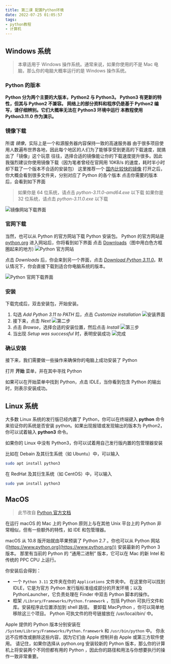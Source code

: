 ```yaml
---
title: 第二课 配置Python环境
date: 2022-07-25 01:05:57
tags:
- python教程
- 计算机
---
```


## **Windows 系统**

> 本章适用于 Windows 操作系统。通常来说，如果你使用的不是 Mac 电脑，那么你的电脑大概率运行的是 Windows 操作系统。

### Python 的版本

**Python 分为两个主要的大版本，Python2 与 Python3。
Python3 有更新的特性，但其与 Python2 不兼容。
网络上的部分资料和程序仍是基于 Python2 编写，请仔细辨别。它们大概率无法在 Python3 环境中运行
本教程使用 Python3.11.0 作为演示。**

### 镜像下载

所谓 *镜像*，实际上是一个和源服务器内容保持一致的高速服务器
由于很多项目使用人数遍布世界各地，因此每个地区的人们为了能够享受到更高的下载速度，就搞出了「镜像」这个玩意
往往，选择合适的镜像能让你的下载速度提升很多。因此我强烈建议你使用镜像下载（因为笔者曾经在官网用 10KB/s 的速度，耗时半小时却下载了一个版本不合适的安装包）
这里推荐一个 [国内比较快的镜像](https://registry.npmmirror.com/binary.html?path=python/)
打开之后，你大概会看到很多文件夹，分别对应了 Python 的各个版本
点击你需要的版本后，会看到如下界面  

> 如果你是 64 位系统，请点击 *python-3.11.0-amd64.exe* 以下载
> 如果你是 32 位系统，请点击 *python-3.11.0.exe* 以下载

![镜像网站下载界面](/img/Screen4.png)

### 官网下载

当然，也可以从 Python 的官方网站下载 Python 安装包。
Python 的官方网站是 [python.org](https://python.org)
进入网站后，你将看到如下界面
点击 [Downloads](https://www.python.org/downloads/)（图中用白色方框圈起来的地方)
![Python 官方网站](/img/Screen5.png)  

点击 *Downloads* 后，你会来到另一个界面，点击 [*Download Python 3.11.0*](https://www.python.org/ftp/python/3.11.0/python-3.11.0-amd64.exe)。默认情况下，你会直接下载到适合你电脑系统的版本。

![Python 官网下载界面](/img/Screen6.png)

### 安装

下载完成后，双击安装包，开始安装。

1. 勾选 *Add Python 3.11 to PATH* 后，点击 *Customize installation*
![安装界面](/img/Screen11.png)
2. 接下来，点击 *Next*
![第二步](/img/Screen12.png)
3. 点击 *Browse*，选择合适的安装位置，然后点击 *Install*
![第三步](/img/Screen13.png)
4. 当出现 *Setup was successful* 时，表明安装成功
![完成](/img/Screen15.png)

### 确认安装

接下来，我们需要做一些操作来确保你的电脑上成功安装了 Python

打开 **开始** 菜单，并在其中寻找 Python

如果可以在开始菜单中找到 Python，点击 IDLE，当你看到包含 Python 的输出时，则表示安装成功。

## **Linux 系统**

大多数 Linux 系统的发行版已经内置了 Python，你可以在终端键入 **python** 命令来验证你的系统是否安装 python。如果出现报错或发现输出的版本为 Python2，你可以试着输入 **python3** 命令。

如果你的 Linux 中没有 Python3，你可以试着用自己发行版内置的包管理器安装

比如在 Debain 及其衍生系统（如 Ubuntu）中，可以输入

```bash
sudo apt install python3
```

在 RedHat 及其衍生系统（如 CentOS）中，可以输入

```bash
sudo yum install python3
```

## **MacOS**

> 此节改自 [Python 官方文档](https://docs.python.org/zh-cn/3/using/mac.html)

在运行 macOS 的 Mac 上的 Python 原则上与在其他 Unix 平台上的 Python 非常相似，但有一些额外的特性，如 IDE 和包管理器。

macOS 从 10.8 版开始就由苹果预装了 Python 2.7 。你也可以从 Python 网站 ([https://www.python.org](https://www.python.org/)) 安装最新的 Python 3 版本。 那里有当前的 Python 的 “通用二进制” 版本，它可以在 Mac 的新 Intel 和传统的 PPC CPU 上运行。

你安装后会得到：

- 一个 `Python 3.11` 文件夹在你的 `Applications` 文件夹中。 在这里你可以找到 IDLE，它是为官方 Python 发行版标准组成部分的开发环境；以及 PythonLauncher，它负责处理在 Finder 中双击 Python 脚本的操作。
- 框架 `/Library/Frameworks/Python.framework` ，包括 Python 可执行文件和库。安装程序此位置添加到 shell 路径。 要卸载 MacPython ，你可以简单地移除这三个项目。 Python 可执文件的符号链接放在 /usr/local/bin/ 中。

Apple 提供的 Python 版本分别安装在 `/System/Library/Frameworks/Python.framework` 和 `/usr/bin/python` 中。 你永远不应修改或删除这些内容，因为它们由 Apple 控制并由 Apple 或第三方软件使用。 请记住，如果你选择从  python.org 安装较新的 Python 版本，那么你的计算机上将安装两个不同但都有用的 Python  ，因此你的路径和用法与你想要执行的操作一致非常重要。
